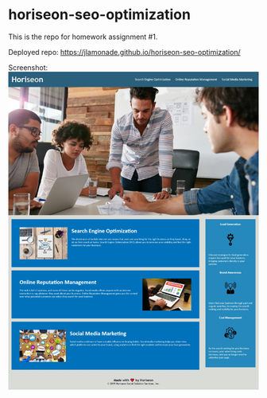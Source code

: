 # horiseon-seo-optimization

This is the repo for homework assignment #1.

Deployed repo: https://jlamonade.github.io/horiseon-seo-optimization/

Screenshot:
![Alt text](.\assets\images\horiseon_screenshot.jpeg?raw=true)
